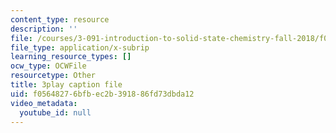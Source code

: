 ```yaml
---
content_type: resource
description: ''
file: /courses/3-091-introduction-to-solid-state-chemistry-fall-2018/f05648276bfbec2b391886fd73dbda12_DtTchZtor3g.srt
file_type: application/x-subrip
learning_resource_types: []
ocw_type: OCWFile
resourcetype: Other
title: 3play caption file
uid: f0564827-6bfb-ec2b-3918-86fd73dbda12
video_metadata:
  youtube_id: null
---
```

